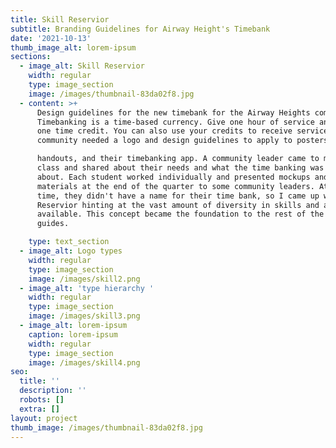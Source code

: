```yaml
---
title: Skill Reservior
subtitle: Branding Guidelines for Airway Height's Timebank
date: '2021-10-13'
thumb_image_alt: lorem-ipsum
sections:
  - image_alt: Skill Reservior
    width: regular
    type: image_section
    image: /images/thumbnail-83da02f8.jpg
  - content: >+
      Design guidelines for the new timebank for the Airway Heights community.
      Timebanking is a time-based currency. Give one hour of service and receive
      one time credit. You can also use your credits to receive services. The
      community needed a logo and design guidelines to apply to posters, 

      handouts, and their timebanking app. A community leader came to my design
      class and shared about their needs and what the time banking was all
      about. Each student worked individually and presented mockups and printed
      materials at the end of the quarter to some community leaders. At the
      time, they didn't have a name for their time bank, so I came up with Skill
      Reservior hinting at the vast amount of diversity in skills and abilities
      available. This concept became the foundation to the rest of the branding
      guides.

    type: text_section
  - image_alt: Logo types
    width: regular
    type: image_section
    image: /images/skill2.png
  - image_alt: 'type hierarchy '
    width: regular
    type: image_section
    image: /images/skill3.png
  - image_alt: lorem-ipsum
    caption: lorem-ipsum
    width: regular
    type: image_section
    image: /images/skill4.png
seo:
  title: ''
  description: ''
  robots: []
  extra: []
layout: project
thumb_image: /images/thumbnail-83da02f8.jpg
---
```

